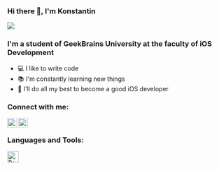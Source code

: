 ### Hi there 👋, I'm Konstantin

![](https://komarev.com/ghpvc/?username=iosconstantine)

### I'm a student of GeekBrains University at the faculty of iOS Development
- 💻 I like to write code
- 📚 I'm constantly learning new things
- 💪 I'll do all my best to become a good iOS developer

### Connect with me:

[<img align="left" alt="VladKalachev | Instagram" width="22px" src="https://cdn.jsdelivr.net/npm/simple-icons@v3/icons/instagram.svg" />][instagram]
[<img align="left" alt="VladKalachev | VK" width="22px" src="https://cdn.jsdelivr.net/npm/simple-icons@v3/icons/vk.svg" />][vk]

<br />

### Languages and Tools:

<img align="left" alt="React" width="26px" src="https://img.icons8.com/color/48/000000/swift.png" />

[instagram]: https://www.instagram.com/constantine_tishchenko
[vk]: https://vk.com/iosconstantine
<br />
